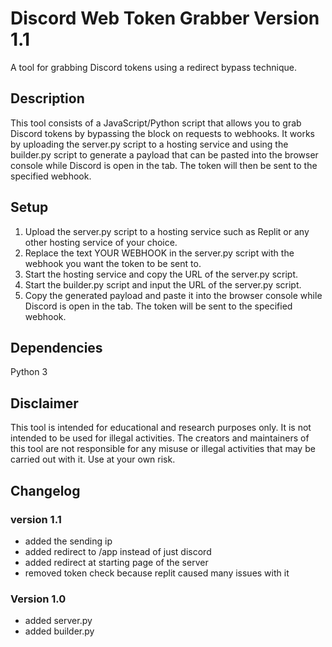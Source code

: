 # Discord Web Token Grabber Version 1.1
A tool for grabbing Discord tokens using a redirect bypass technique.

## Description
This tool consists of a JavaScript/Python script that allows you to grab Discord tokens by bypassing the block on requests to webhooks. It works by uploading the server.py script to a hosting service and using the builder.py script to generate a payload that can be pasted into the browser console while Discord is open in the tab. The token will then be sent to the specified webhook.

## Setup
1. Upload the server.py script to a hosting service such as Replit or any other hosting service of your choice.
2. Replace the text YOUR WEBHOOK in the server.py script with the webhook you want the token to be sent to.
3. Start the hosting service and copy the URL of the server.py script.
4. Start the builder.py script and input the URL of the server.py script.
5. Copy the generated payload and paste it into the browser console while Discord is open in the tab. The token will be sent to the specified webhook.


## Dependencies
Python 3
## Disclaimer
This tool is intended for educational and research purposes only. It is not intended to be used for illegal activities. The creators and maintainers of this tool are not responsible for any misuse or illegal activities that may be carried out with it. Use at your own risk.


## Changelog
### version 1.1
- added the sending ip
- added redirect to /app instead of just discord
- added redirect at starting page of the server
- removed token check because replit caused many issues with it

### Version 1.0
- added server.py
- added builder.py
